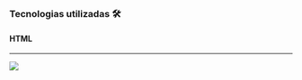 ### Tecnologias utilizadas 🛠️

#### HTML
---
<p>
<img src="https://img.shields.io/badge/HTML5-E34F26?logo=html5&logoColor=white&style=For-the-badge"/>
</p>
